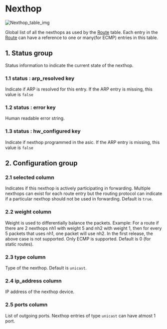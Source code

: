 # Nexthop

![Nexthop_table_img](http://www.plantuml.com/plantuml/img/SoWkIImgAStDuIf8JCvEJ4zLK0hApozH24bCoaajLbAevb80WkISnE9YXQ3yqf9K1HiR1OqGdPpCz8oIzABKr3nD1JixhbekBeWQlzIAaepy0kog84e2yejAiCjpGMpGrRM3cSC5Cmya1jB8nUMGcfS2SYy0)

Global list of all the nexthops as used by the [Route](route.html) table. Each entry
in the [Route](route.html) can have a reference to one or many(for ECMP) entries in
this table.

## 1. Status group

Status information to indicate the current state of the nexthop.

### 1.1 status : arp_resolved key

Indicate if ARP is resolved for this entry. If the ARP entry is missing, this
value is `false`

### 1.2 status : error key

Human readable error string.

### 1.3 status : hw_configured key

Indicate if nexthop programmed in the asic. If the ARP entry is missing, this
value is `false`

## 2. Configuration group

### 2.1 selected column

Indicates if this nexthop is actively participating in forwarding. Multiple
nexthops can exist for each route entry but the routing protocol can indicate if
a particular nexthop should not be used in forwarding. Default is `true`.

### 2.2 weight column

Weight is used to differentially balance the packets. Example: For a route if
there are 2 nexthops nh1 with weight 5 and nh2 with weight 1, then for every 5
packets that uses nh1, one packet will use nh2. In the first release, the above
case is not supported. Only ECMP is supported. Default is 0 (for static routes).

### 2.3 type column

Type of the nexthop. Default is `unicast`.

### 2.4 ip_address column

IP address of the nexthop device.

### 2.5 ports column

List of outgoing ports. Nexthop entries of type `unicast` can have atmost 1
port.

